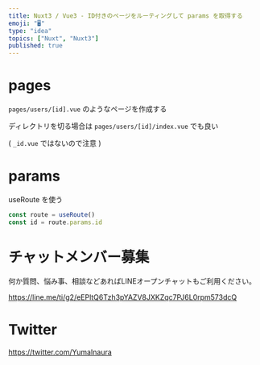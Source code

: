 ```yaml
---
title: Nuxt3 / Vue3 - ID付きのページをルーティングして params を取得する
emoji: "🖥"
type: "idea"
topics: ["Nuxt", "Nuxt3"]
published: true
---
```


# pages

`pages/users/[id].vue` のようなページを作成する

ディレクトリを切る場合は `pages/users/[id]/index.vue` でも良い

( `_id.vue` ではないので注意 )

# params

useRoute を使う

```js
const route = useRoute()
const id = route.params.id
```


# チャットメンバー募集


何か質問、悩み事、相談などあればLINEオープンチャットもご利用ください。

https://line.me/ti/g2/eEPltQ6Tzh3pYAZV8JXKZqc7PJ6L0rpm573dcQ


# Twitter

https://twitter.com/YumaInaura


